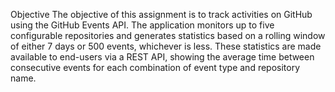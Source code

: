 Objective
The objective of this assignment is to track activities on GitHub using the GitHub Events API. 
The application monitors up to five configurable repositories and generates statistics based on a rolling window of either 
7 days or 500 events, whichever is less. These statistics are made available to end-users via a REST API, showing 
the average time between consecutive events for each combination of event type and repository name.
